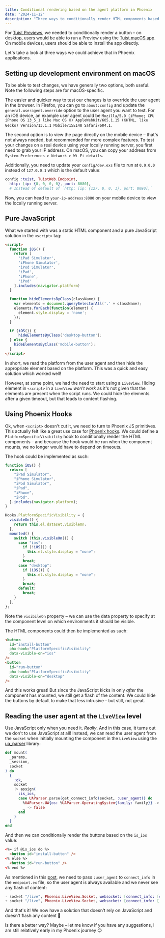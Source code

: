 ```yaml
---
title: Conditional rendering based on the agent platform in Phoenix
date: "2024-11-12"
description: "Three ways to conditionally render HTML components based on the agent platform in Phoenix."
---
```


For [Tuist Previews](https://docs.tuist.dev/en/guides/share/previews#previews), we needed to conditionally render a button – on desktop, users would be able to run a Preview using the [Tuist macOS app](https://docs.tuist.dev/en/guides/share/previews#tuist-macos-app). On mobile devices, users should be able to install the app directly.

Let's take a look at three ways we could achieve that in Phoenix applications.

## Setting up development environment on macOS

To be able to test changes, we have generally two options, both useful. Note the following steps are for macOS-specific.

The easier and quicker way to test our changes is to override the user agent in the browser. In Firefox, you can go to `about:config` and update the `general.useragent.override` option to the user agent you want to test. For an iOS device, an example user agent could be `Mozilla/5.0 (iPhone; CPU iPhone OS 13_5_1 like Mac OS X) AppleWebKit/605.1.15 (KHTML, like Gecko) Version/13.1.1 Mobile/15E148 Safari/604.1`.

The second option is to view the page directly on the mobile device – that's not always needed, but recommended for more complex features. To test your changes on a real device using your locally running server, you first need to grab your IP address. On macOS, you can copy your address from `System Preferences > Network > Wi-Fi details`.

Additionally, you need to update your `config/dev.exs` file to run at `0.0.0.0` instead of `127.0.0.1` which is the default value:
```elixir
config :tuist, TuistWeb.Endpoint,
  http: [ip: {0, 0, 0, 0}, port: 8080],
  # Instead of default of `http: [ip: {127, 0, 0, 1}, port: 8080],`
```

Now, you can head to `your-ip-address:8080` on your mobile device to view the locally running server.

## Pure JavaScript

What we started with was a static HTML component and a pure JavaScript solution in the `<script>` tag:
```html
<script>
  function iOS() {
    return [
      'iPad Simulator',
      'iPhone Simulator',
      'iPod Simulator',
      'iPad',
      'iPhone',
      'iPod'
    ].includes(navigator.platform)
  }

  function hideElementsByClass(className) {
    var elements = document.querySelectorAll('.' + className);
    elements.forEach(function(element) {
      element.style.display = 'none';
    });
  }

  if (iOS()) {
      hideElementsByClass('desktop-button');
  } else {
    hideElementsByClass('mobile-button');
  }
</script>
```

In short, we read the platform from the user agent and then hide the appropriate element based on the platform. This was a quick and easy solution which worked well!

However, at some point, we had the need to start using a `LiveView`. Hiding element in `<script>` in a `LiveView` _won't work_ as it's not given that the elements are present when the script runs. We could hide the elements after a given timeout, but that leads to content flashing.

## Using Phoenix Hooks

Ok, when `<script>` doesn't cut it, we need to turn to Phoenix JS primitives. This actually felt like a great use case for [Phoenix hooks](https://hexdocs.pm/phoenix_live_view/js-interop.html#client-hooks-via-phx-hook). We could define a `PlatformSpecificVisibility` hook to conditionally render the HTML components – and because the hook would be run when the component mounts, we no longer would have to depend on timeouts.

The hook could be implemented as such:
```javascript
function iOS() {
  return [
    "iPad Simulator",
    "iPhone Simulator",
    "iPod Simulator",
    "iPad",
    "iPhone",
    "iPod",
  ].includes(navigator.platform);
}

Hooks.PlatformSpecificVisibility = {
  visibleOn() {
    return this.el.dataset.visibleOn;
  },
  mounted() {
    switch (this.visibleOn()) {
      case "ios":
        if (!iOS()) {
          this.el.style.display = "none";
        }
        break;
      case "desktop":
        if (iOS()) {
          this.el.style.display = "none";
        }
        break;
      default:
        break;
    }
  },
};
```

Note the `visibileOn` property – we can use the data property to specify at the component level on which environments it should be visible.

The HTML components could then be implemented as such:
```html
<button
  id="install-button"
  phx-hook="PlatformSpecificVisibility"
  data-visible-on="ios"
/>
<button
  id="run-button"
  phx-hook="PlatformSpecificVisibility"
  data-visible-on="desktop"
/>
```

And this works great! But since the JavaScript kicks in only _after_ the component has mounted, we still get a flash of the content. We could hide the buttons by default to make that less intrusive – but still, not great.

## Reading the user agent at the `LiveView` level

Use JavaScript only when you need it. _Really_. And in this case, it turns out we don't to use JavaScript at all! Instead, we can read the user agent from the `socket` when initially mounting the component in the `LiveView` using the [ua_parser](https://hexdocs.pm/ua_parser/readme.html) library:
```elixir
def mount(
  _params,
  _session,
  socket
) do
  {
    :ok,
    socket
    |> assign(
      :is_ios,
      case UAParser.parse(get_connect_info(socket, :user_agent)) do
        %UAParser.UA{os: %UAParser.OperatingSystem{family: family}} -> family == "iOS"
        _ -> false
      end
    )
  }
end
```

And then we can conditionally render the buttons based on the `is_ios` value:
```html
<%= if @is_ios do %>
  <button id="install-button" />
<% else %>
  <button id="run-button" />
<% end %>
```

As mentioned in this [post](https://fly.io/phoenix-files/pass-user-agent-info-to-your-liveview/), we need to pass `:user_agent` to `connect_info` in the `endpoint.ex` file, so the user agent is always available and we never see any flash of content:
```elixir
- socket "/live", Phoenix.LiveView.Socket, websocket: [connect_info: [session: @session_options]]
+ socket "/live", Phoenix.LiveView.Socket, websocket: [connect_info: [:user_agent, session: @session_options]]
```

And that's it! We now have a solution that doesn't rely on JavaScript and doesn't flash any content 🎉

Is there a better way? Maybe – let me know if you have any suggestions, I am still relatively early in my Phoenix journey 😌
